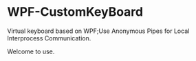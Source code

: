 # WPF-CustomKeyBoard
Virtual keyboard based on WPF;Use Anonymous Pipes for Local Interprocess Communication.

Welcome to use.
